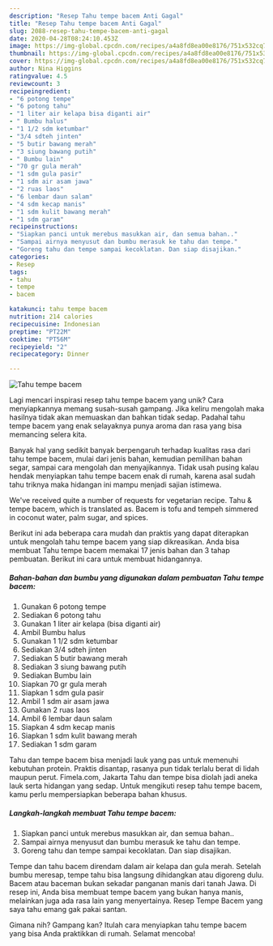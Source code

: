 ```yaml
---
description: "Resep Tahu tempe bacem Anti Gagal"
title: "Resep Tahu tempe bacem Anti Gagal"
slug: 2088-resep-tahu-tempe-bacem-anti-gagal
date: 2020-04-28T08:24:10.453Z
image: https://img-global.cpcdn.com/recipes/a4a8fd8ea00e8176/751x532cq70/tahu-tempe-bacem-foto-resep-utama.jpg
thumbnail: https://img-global.cpcdn.com/recipes/a4a8fd8ea00e8176/751x532cq70/tahu-tempe-bacem-foto-resep-utama.jpg
cover: https://img-global.cpcdn.com/recipes/a4a8fd8ea00e8176/751x532cq70/tahu-tempe-bacem-foto-resep-utama.jpg
author: Nina Higgins
ratingvalue: 4.5
reviewcount: 3
recipeingredient:
- "6 potong tempe"
- "6 potong tahu"
- "1 liter air kelapa bisa diganti air"
- " Bumbu halus"
- "1 1/2 sdm ketumbar"
- "3/4 sdteh jinten"
- "5 butir bawang merah"
- "3 siung bawang putih"
- " Bumbu lain"
- "70 gr gula merah"
- "1 sdm gula pasir"
- "1 sdm air asam jawa"
- "2 ruas laos"
- "6 lembar daun salam"
- "4 sdm kecap manis"
- "1 sdm kulit bawang merah"
- "1 sdm garam"
recipeinstructions:
- "Siapkan panci untuk merebus masukkan air, dan semua bahan.."
- "Sampai airnya menyusut dan bumbu merasuk ke tahu dan tempe."
- "Goreng tahu dan tempe sampai kecoklatan. Dan siap disajikan."
categories:
- Resep
tags:
- tahu
- tempe
- bacem

katakunci: tahu tempe bacem 
nutrition: 214 calories
recipecuisine: Indonesian
preptime: "PT22M"
cooktime: "PT56M"
recipeyield: "2"
recipecategory: Dinner

---
```



![Tahu tempe bacem](https://img-global.cpcdn.com/recipes/a4a8fd8ea00e8176/751x532cq70/tahu-tempe-bacem-foto-resep-utama.jpg)

Lagi mencari inspirasi resep tahu tempe bacem yang unik? Cara menyiapkannya memang susah-susah gampang. Jika keliru mengolah maka hasilnya tidak akan memuaskan dan bahkan tidak sedap. Padahal tahu tempe bacem yang enak selayaknya punya aroma dan rasa yang bisa memancing selera kita.

Banyak hal yang sedikit banyak berpengaruh terhadap kualitas rasa dari tahu tempe bacem, mulai dari jenis bahan, kemudian pemilihan bahan segar, sampai cara mengolah dan menyajikannya. Tidak usah pusing kalau hendak menyiapkan tahu tempe bacem enak di rumah, karena asal sudah tahu triknya maka hidangan ini mampu menjadi sajian istimewa.

We&#39;ve received quite a number of requests for vegetarian recipe. Tahu &amp; tempe bacem, which is translated as. Bacem is tofu and tempeh simmered in coconut water, palm sugar, and spices.


Berikut ini ada beberapa cara mudah dan praktis yang dapat diterapkan untuk mengolah tahu tempe bacem yang siap dikreasikan. Anda bisa membuat Tahu tempe bacem memakai 17 jenis bahan dan 3 tahap pembuatan. Berikut ini cara untuk membuat hidangannya.

<!--inarticleads1-->

##### Bahan-bahan dan bumbu yang digunakan dalam pembuatan Tahu tempe bacem:

1. Gunakan 6 potong tempe
1. Sediakan 6 potong tahu
1. Gunakan 1 liter air kelapa (bisa diganti air)
1. Ambil  Bumbu halus
1. Gunakan 1 1/2 sdm ketumbar
1. Sediakan 3/4 sdteh jinten
1. Sediakan 5 butir bawang merah
1. Sediakan 3 siung bawang putih
1. Sediakan  Bumbu lain
1. Siapkan 70 gr gula merah
1. Siapkan 1 sdm gula pasir
1. Ambil 1 sdm air asam jawa
1. Gunakan 2 ruas laos
1. Ambil 6 lembar daun salam
1. Siapkan 4 sdm kecap manis
1. Siapkan 1 sdm kulit bawang merah
1. Sediakan 1 sdm garam


Tahu dan tempe bacem bisa menjadi lauk yang pas untuk memenuhi kebutuhan protein. Praktis disantap, rasanya pun tidak terlalu berat di lidah maupun perut. Fimela.com, Jakarta Tahu dan tempe bisa diolah jadi aneka lauk serta hidangan yang sedap. Untuk mengikuti resep tahu tempe bacem, kamu perlu mempersiapkan beberapa bahan khusus. 

<!--inarticleads2-->

##### Langkah-langkah membuat Tahu tempe bacem:

1. Siapkan panci untuk merebus masukkan air, dan semua bahan..
1. Sampai airnya menyusut dan bumbu merasuk ke tahu dan tempe.
1. Goreng tahu dan tempe sampai kecoklatan. Dan siap disajikan.


Tempe dan tahu bacem direndam dalam air kelapa dan gula merah. Setelah bumbu meresap, tempe tahu bisa langsung dihidangkan atau digoreng dulu. Bacem atau baceman bukan sekadar panganan manis dari tanah Jawa. Di resep ini, Anda bisa membuat tempe bacem yang bukan hanya manis, melainkan juga ada rasa lain yang menyertainya. Resep Tempe Bacem yang saya tahu emang gak pakai santan. 

Gimana nih? Gampang kan? Itulah cara menyiapkan tahu tempe bacem yang bisa Anda praktikkan di rumah. Selamat mencoba!
